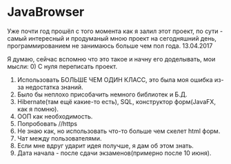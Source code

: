 # JavaBrowser

Уже почти год прошёл с того момента как я залил этот проект,
по сути - самый интересный и продуманый мною проект на сегодняшний день, программированием не занимаюсь больше чем пол года.
13.04.2017

Я думаю, сейчас вспомню что это такое и начну его доделывать, мои мысли:
0)  С нуля переписать проект.
1)  Использовать БОЛЬШЕ ЧЕМ ОДИН КЛАСС, это была моя ошибка из-за недостатка знаний.
2)  Было бы неплохо присобачить немного библиотек и Б.Д.
3)  Hibernate(там ещё какие-то есть), SQL, конструктор форм(JavaFX, как я помню).
4)  ООП как необходимость.
5)  Попробовать //https
6)  Не знаю как, но использовать что-то больше чем скелет html форм.
7)  Чат между пользователями.
8)  Если мне вдруг ударит идея получше, я дам об этом знать.
9)  Дата начала - после сдачи экзаменов(примерно после 10 июня).
